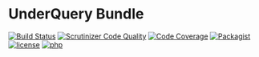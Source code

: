 # UnderQuery Bundle
[![Build Status](https://img.shields.io/scrutinizer/build/g/phuria/UnderQueryBundle.svg?maxAge=3600)](https://scrutinizer-ci.com/g/phuria/SQLBuilderBundle/build-status/master)
[![Scrutinizer Code Quality](https://img.shields.io/scrutinizer/g/phuria/UnderQueryBundle.svg?maxAge=3600)](https://scrutinizer-ci.com/g/phuria/UnderQueryBundle/?branch=master)
[![Code Coverage](https://img.shields.io/scrutinizer/coverage/g/phuria/UnderQueryBundle.svg?maxAge=3600)](https://scrutinizer-ci.com/g/phuria/UnderQueryBundle/?branch=master)
[![Packagist](https://img.shields.io/packagist/v/phuria/sql-builder-bundle.svg?maxAge=3600)](https://packagist.org/packages/phuria/under-query-bundle)
[![license](https://img.shields.io/github/license/phuria/UnderQueryBundle.svg?maxAge=2592000)]()
[![php](https://img.shields.io/badge/PHP-5.6-blue.svg?maxAge=2592000)]()
